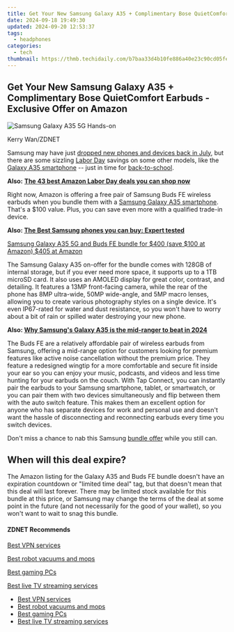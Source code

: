 ```yaml
---
title: Get Your New Samsung Galaxy A35 + Complimentary Bose QuietComfort Earbuds - Exclusive Offer on Amazon
date: 2024-09-18 19:49:30
updated: 2024-09-20 12:53:37
tags:
  - headphones
categories:
  - tech
thumbnail: https://thmb.techidaily.com/b7baa33d4b10fe886a40e23c90cd05fef9558b48e747814e8f0bb0ff84874df4.jpg
---
```


## Get Your New Samsung Galaxy A35 + Complimentary Bose QuietComfort Earbuds - Exclusive Offer on Amazon

![Samsung Galaxy A35 5G Hands-on](https://www.zdnet.com/a/img/resize/c6153fdd253b55603c60bb971182880a2d108590/2024/04/17/2458ac11-fade-4b27-a25a-13df6ad0255a/dsc00199.jpg?auto=webp&width=1280)

Kerry Wan/ZDNET

Samsung may have just [dropped new phones and devices back in July](https://www.zdnet.com/article/what-you-missed-at-samsung-unpacked-july-2024-galaxy-z-fold-6-watch-ultra-ring-ai-more/), but there are some sizzling [Labor Day](https://www.zdnet.com/article/best-labor-day-deals-2024/) savings on some other models, like the [Galaxy A35 smartphone](https://www.zdnet.com/article/why-samsungs-399-galaxy-a35-is-the-mid-ranger-to-beat-in-2024/) \-- just in time for [back-to-school](https://www.zdnet.com/collection/back-to-school/). 

**Also:** [**The 43 best Amazon Labor Day deals you can shop now**](https://www.zdnet.com/home-and-office/best-labor-day-amazon-deals-2024/)

Right now, Amazon is offering a free pair of Samsung Buds FE wireless earbuds when you bundle them with a [Samsung Galaxy A35 smartphone](https://buy.geni.us/Proxy.ashx?TSID=368250&GR%5FURL=https%3A%2F%2Fwww.amazon.com%2FSAMSUNG-A35-Unlocked-Smartphone-Expandable%2Fdp%2FB0CYRGHDRV%3Fth%3D1%26tag%3Dzd-buy-button-20%26ascsubtag%3D%5F%5FCOM%5FCLICK%5FID%5F%5F%7Cd0311e7c-1a8b-45dd-a176-d58bfed73447%7Cdtp&dtb=1). That's a $100 value. Plus, you can save even more with a qualified trade-in device. 

**Also: [The Best Samsung phones you can buy: Expert tested](https://www.zdnet.com/article/best-samsung-phone/)**

[Samsung Galaxy A35 5G and Buds FE bundle for $400 (save $100 at Amazon) $405 at Amazon](https://buy.geni.us/Proxy.ashx?TSID=368250&GR%5FURL=https%3A%2F%2Fwww.amazon.com%2FSAMSUNG-A35-Unlocked-Smartphone-Expandable%2Fdp%2FB0CYRGHDRV%3Fth%3D1%26tag%3Dzd-buy-button-20%26ascsubtag%3D%5F%5FCOM%5FCLICK%5FID%5F%5F%7Cd0311e7c-1a8b-45dd-a176-d58bfed73447%7Cdtp&dtb=1)

The Samsung Galaxy A35 on-offer for the bundle comes with 128GB of internal storage, but if you ever need more space, it supports up to a 1TB microSD card. It also uses an AMOLED display for great color, contrast, and detailing. It features a 13MP front-facing camera, while the rear of the phone has 8MP ultra-wide, 50MP wide-angle, and 5MP macro lenses, allowing you to create various photography styles on a single device. It's even IP67-rated for water and dust resistance, so you won't have to worry about a bit of rain or spilled water destroying your new phone.

**Also: [Why Samsung's Galaxy A35 is the mid-ranger to beat in 2024](https://www.zdnet.com/article/why-samsungs-399-galaxy-a35-is-the-mid-ranger-to-beat-in-2024/)**

The Buds FE are a relatively affordable pair of wireless earbuds from Samsung, offering a mid-range option for customers looking for premium features like active noise cancellation without the premium price. They feature a redesigned wingtip for a more comfortable and secure fit inside your ear so you can enjoy your music, podcasts, and videos and less time hunting for your earbuds on the couch. With Tap Connect, you can instantly pair the earbuds to your Samsung smartphone, tablet, or smartwatch, or you can pair them with two devices simultaneously and flip between them with the auto switch feature. This makes them an excellent option for anyone who has separate devices for work and personal use and doesn't want the hassle of disconnecting and reconnecting earbuds every time you switch devices.

Don't miss a chance to nab this Samsung [bundle offer](https://buy.geni.us/Proxy.ashx?TSID=368250&GR%5FURL=https%3A%2F%2Fwww.amazon.com%2FSAMSUNG-A35-Unlocked-Smartphone-Expandable%2Fdp%2FB0CYRGHDRV%3Fth%3D1%26tag%3Dzd-buy-button-20%26ascsubtag%3D%5F%5FCOM%5FCLICK%5FID%5F%5F%7Cd0311e7c-1a8b-45dd-a176-d58bfed73447%7Cdtp&dtb=1) while you still can. 

## When will this deal expire?

The Amazon listing for the Galaxy A35 and Buds FE bundle doesn't have an expiration countdown or "limited time deal" tag, but that doesn't mean that this deal will last forever. There may be limited stock available for this bundle at this price, or Samsung may change the terms of the deal at some point in the future (and not necessarily for the good of your wallet), so you won't want to wait to snag this bundle.

#### **ZDNET** Recommends

[Best VPN services](https://www.zdnet.com/article/best-vpn/ "Best VPN services")

[Best robot vacuums and mops](https://www.zdnet.com/article/best-robot-vacuum-mop/ "Best robot vacuums and mops")

[Best gaming PCs](https://www.zdnet.com/article/best-gaming-pc/ "Best gaming PCs")

[Best live TV streaming services](https://www.zdnet.com/article/best-live-tv-streaming-service/ "Best live TV streaming services")

* [Best VPN services](https://www.zdnet.com/article/best-vpn/ "Best VPN services")
* [Best robot vacuums and mops](https://www.zdnet.com/article/best-robot-vacuum-mop/ "Best robot vacuums and mops")
* [Best gaming PCs](https://www.zdnet.com/article/best-gaming-pc/ "Best gaming PCs")
* [Best live TV streaming services](https://www.zdnet.com/article/best-live-tv-streaming-service/ "Best live TV streaming services")

<ins class="adsbygoogle"
     style="display:block"
     data-ad-format="autorelaxed"
     data-ad-client="ca-pub-7571918770474297"
     data-ad-slot="1223367746"></ins>



<ins class="adsbygoogle"
     style="display:block"
     data-ad-client="ca-pub-7571918770474297"
     data-ad-slot="8358498916"
     data-ad-format="auto"
     data-full-width-responsive="true"></ins>
